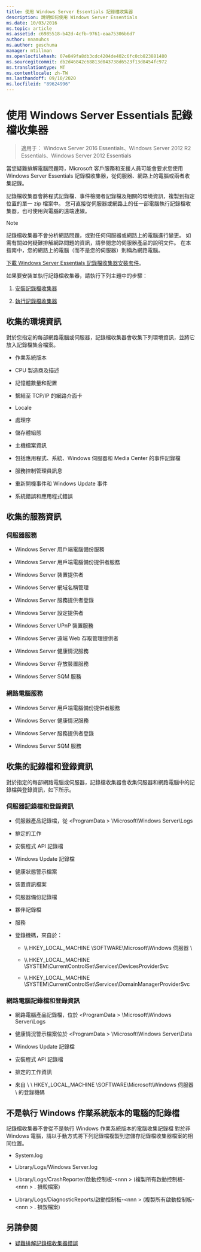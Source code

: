 ```yaml
---
title: 使用 Windows Server Essentials 記錄檔收集器
description: 說明如何使用 Windows Server Essentials
ms.date: 10/03/2016
ms.topic: article
ms.assetid: c6985518-b42d-4cfb-9761-eaa75306b6d7
author: nnamuhcs
ms.author: geschuma
manager: mtillman
ms.openlocfilehash: 07e849fa8db3cdc4204de402c6fc0cb823881480
ms.sourcegitcommit: db2d46842c68813d043738d6523f13d8454fc972
ms.translationtype: MT
ms.contentlocale: zh-TW
ms.lasthandoff: 09/10/2020
ms.locfileid: "89624996"
---
```

# <a name="use-the-windows-server-essentials-log-collector"></a>使用 Windows Server Essentials 記錄檔收集器

>適用于： Windows Server 2016 Essentials、Windows Server 2012 R2 Essentials、Windows Server 2012 Essentials

當您疑難排解電腦問題時，Microsoft 客戶服務和支援人員可能會要求您使用 Windows Server Essentials 記錄檔收集器，從伺服器、網路上的電腦或兩者收集記錄。

 記錄檔收集器會將程式記錄檔、事件檢閱者記錄檔及相關的環境資訊，複製到指定位置的單一 zip 檔案中。 您可直接從伺服器或網路上的任一部電腦執行記錄檔收集器，也可使用與電腦的遠端連線。

> [!NOTE]
>記錄檔收集器不會分析網路問題，或對任何伺服器或網路上的電腦進行變更。 如需有關如何疑難排解網路問題的資訊，請參閱您的伺服器產品的說明文件。
>在本指南中，您的網路上的電腦（而不是您的伺服器）則稱為網路電腦。
>
>[下載 Windows Server Essentials 記錄檔收集器安裝套件](https://www.microsoft.com/download/details.aspx?id=34821)。

 如果要安裝並執行記錄檔收集器，請執行下列主題中的步驟：

1. [安裝記錄檔收集器](../support/Install-the-Windows-Server-Essentials-Log-Collector.md)

2. [執行記錄檔收集器](../support/Run-the-Windows-Server-Essentials-Log-Collector.md)


## <a name="environment-information-collected"></a>收集的環境資訊
 對於您指定的每部網路電腦或伺服器，記錄檔收集器會收集下列環境資訊，並將它放入記錄檔集合檔案。

-   作業系統版本

-   CPU 製造商及描述

-   記憶體數量和配置

-   繫結至 TCP/IP 的網路介面卡

-   Locale

-   處理序

-   儲存體組態

-   主機檔案資訊

-   包括應用程式、系統、Windows 伺服器和 Media Center 的事件記錄檔

-   服務控制管理員訊息

-   重新開機事件和 Windows Update 事件

-   系統錯誤和應用程式錯誤

## <a name="services-information-collected"></a>收集的服務資訊

### <a name="server-services"></a>伺服器服務

-   Windows Server 用戶端電腦備份服務

-   Windows Server 用戶端電腦備份提供者服務

-   Windows Server 裝置提供者

-   Windows Server 網域名稱管理

-   Windows Server 服務提供者登錄

-   Windows Server 設定提供者

-   Windows Server UPnP 裝置服務

-   Windows Server 遠端 Web 存取管理提供者

-   Windows Server 健康情況服務

-   Windows Server 存放裝置服務

-   Windows Server SQM 服務

### <a name="network-computer-services"></a>網路電腦服務

-   Windows Server 用戶端電腦備份提供者服務

-   Windows Server 健康情況服務

-   Windows Server 服務提供者登錄

-   Windows Server SQM 服務

## <a name="logs-and-registry-information-collected"></a>收集的記錄檔和登錄資訊
 對於指定的每部網路電腦或伺服器，記錄檔收集器會收集伺服器和網路電腦中的記錄檔與登錄資訊，如下所示。

### <a name="server-logs-and-registry-information"></a>伺服器記錄檔和登錄資訊

-   伺服器產品記錄檔，從 <ProgramData \> \Microsoft\Windows Server\Logs

-   排定的工作

-   安裝程式 API 記錄檔

-   Windows Update 記錄檔

-   健康狀態警示檔案

-   裝置資訊檔案

-   伺服器備份記錄檔

-   夥伴記錄檔

-   服務

-   登錄機碼，來自於：

    -   \\\ HKEY_LOCAL_MACHINE \SOFTWARE\Microsoft\Windows 伺服器 \

    -   \\\ HKEY_LOCAL_MACHINE \SYSTEM\CurrentControlSet\Services\DevicesProviderSvc

    -   \\\ HKEY_LOCAL_MACHINE \SYSTEM\CurrentControlSet\Services\DomainManagerProviderSvc

### <a name="network-computer-logs-and-registry-information"></a>網路電腦記錄檔和登錄資訊

-   網路電腦產品記錄檔，位於 <ProgramData \> \Microsoft\Windows Server\Logs

-   健康情況警示檔案位於 <ProgramData \> \Microsoft\Windows Server\Data

-   Windows Update 記錄檔

-   安裝程式 API 記錄檔

-   排定的工作資訊

-   來自 \\ \ HKEY_LOCAL_MACHINE \SOFTWARE\Microsoft\Windows 伺服器 \ 的登錄機碼

## <a name="logs-for-computers-that-do-not-run-a-version-of-the-windows-operating-system"></a>不是執行 Windows 作業系統版本的電腦的記錄檔
 記錄檔收集器不會從不是執行 Windows 作業系統版本的電腦收集記錄檔 對於非 Windows 電腦，請以手動方式將下列記錄檔複製到您儲存記錄檔收集器檔案的相同位置。

-   System.log

-   Library/Logs/Windows Server.log

-   Library/Logs/CrashReporter/啟動控制板-<nnn \> (複製所有啟動控制板-<nnn \> . 損毀檔案) 

-   Library/Logs/DiagnosticReports/啟動控制板-<nnn \> (複製所有啟動控制板-<nnn \> . 損毀檔案) 

## <a name="see-also"></a>另請參閱

-   [疑難排解記錄檔收集器錯誤](../support/Troubleshoot-Windows-Server-Essentials-Log-Collector-Errors.md)

